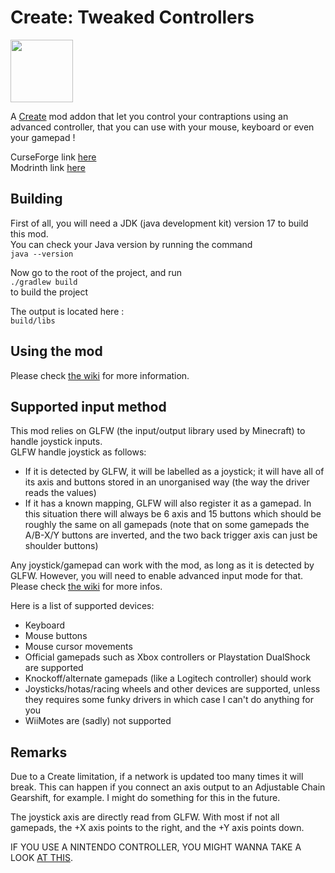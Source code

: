 # Create: Tweaked Controllers

<img src="src/main/resources/logo.png" width="" height="100">

A [Create](https://github.com/Creators-of-Create/Create) mod addon that let you control your contraptions using an advanced controller, that you can use with your mouse, keyboard or even your gamepad !

CurseForge link [here](https://www.curseforge.com/minecraft/mc-mods/create-tweaked-controllers)  
Modrinth link [here](https://modrinth.com/mod/create-tweaked-controllers)  

## Building

First of all, you will need a JDK (java development kit) version 17 to build this mod.  
You can check your Java version by running the command  
```java --version```  

Now go to the root of the project, and run  
```./gradlew build```  
to build the project  

The output is located here :  
```build/libs```  

## Using the mod

Please check [the wiki](https://github.com/getItemFromBlock/Create-Tweaked-Controllers/wiki) for more information.

## Supported input method

This mod relies on GLFW (the input/output library used by Minecraft) to handle joystick inputs.  
GLFW handle joystick as follows:  
- If it is detected by GLFW, it will be labelled as a joystick; it will have all of its axis and buttons stored in an unorganised way (the way the driver reads the values)  
- If it has a known mapping, GLFW will also register it as a gamepad. In this situation there will always be 6 axis and 15 buttons which should be roughly the same on all gamepads (note that on some gamepads the A/B-X/Y buttons are inverted, and the two back trigger axis can just be shoulder buttons)  
  
Any joystick/gamepad can work with the mod, as long as it is detected by GLFW.
However, you will need to enable advanced input mode for that. Please check [the wiki](https://github.com/getItemFromBlock/Create-Tweaked-Controllers/wiki) for more infos.  

Here is a list of supported devices:  
- Keyboard  
- Mouse buttons  
- Mouse cursor movements  
- Official gamepads such as Xbox controllers or Playstation DualShock are supported  
- Knockoff/alternate gamepads (like a Logitech controller) should work  
- Joysticks/hotas/racing wheels and other devices are supported, unless they requires some funky drivers in which case I can't do anything for you  
- WiiMotes are (sadly) not supported  

## Remarks

Due to a Create limitation, if a network is updated too many times it will break. This can happen if you connect an axis output to an Adjustable Chain Gearshift, for example. I might do something for this in the future.  

The joystick axis are directly read from GLFW. With most if not all gamepads, the +X axis points to the right, and the +Y axis points down.

IF YOU USE A NINTENDO CONTROLLER, YOU MIGHT WANNA TAKE A LOOK [AT THIS](https://github.com/getItemFromBlock/Create-Tweaked-Controllers/issues/1).
